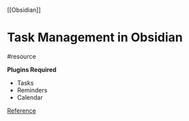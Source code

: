 [[Obsidian]]
# Task Management in Obsidian
#resource 

**Plugins Required**
- Tasks
- Reminders
- Calendar 

[Reference](https://www.reddit.com/r/ObsidianMD/comments/109nime/comment/j46ybvr/?utm_source=share&utm_medium=web2x&context=3)

